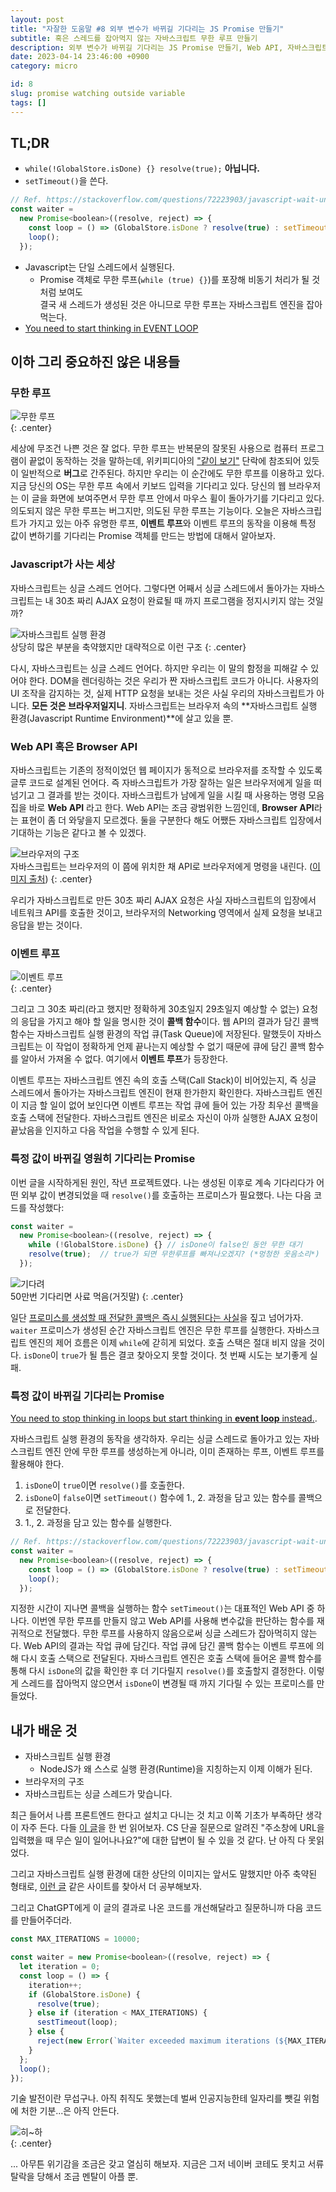 ```yaml
---
layout: post
title: "자잘한 도움말 #8 외부 변수가 바뀌길 기다리는 JS Promise 만들기"
subtitle: 혹은 스레드를 잡아먹지 않는 자바스크립트 무한 루프 만들기
description: 외부 변수가 바뀌길 기다리는 JS Promise 만들기, Web API, 자바스크립트 실행 환경, Javascript Runtime
date: 2023-04-14 23:46:00 +0900
category: micro

id: 8
slug: promise watching outside variable
tags: []
---
```


## TL;DR

- `while(!GlobalStore.isDone) {} resolve(true);` **아닙니다.**
- `setTimeout()`을 쓴다.

```javascript
// Ref. https://stackoverflow.com/questions/72223903/javascript-wait-until-variable-is-set
const waiter =
  new Promise<boolean>((resolve, reject) => {
    const loop = () => (GlobalStore.isDone ? resolve(true) : setTimeout(loop));
    loop();
  });
```

- Javascript는 단일 스레드에서 실행된다.  
  - Promise 객체로 무한 루프(`while (true) {}`)를 포장해 비동기 처리가 될 것 처럼 보여도  
    결국 새 스레드가 생성된 것은 아니므로 무한 루프는 자바스크립트 엔진을 잡아먹는다.
- [You need to start thinking in EVENT LOOP](https://stackoverflow.com/questions/71866925/how-to-run-multiple-infinite-loops-without-blocking-each-other-node-js)

## 이하 그리 중요하진 않은 내용들

### 무한 루프

![무한 루프](https://i.postimg.cc/6qnpJnsj/image.jpg)  
{: .center}

세상에 무조건 나쁜 것은 잘 없다. 무한 루프는 반복문의 잘못된 사용으로 컴퓨터 프로그램이 끝없이 동작하는 것을 말하는데, 위키피디아의 ["같이 보기"](https://ko.wikipedia.org/wiki/%EB%AC%B4%ED%95%9C_%EB%A3%A8%ED%94%84#%EA%B0%99%EC%9D%B4_%EB%B3%B4%EA%B8%B0) 단락에 참조되어 있듯이 일반적으로 **버그**로 간주된다. 하지만 우리는 이 순간에도 무한 루프를 이용하고 있다. 지금 당신의 OS는 무한 루프 속에서 키보드 입력을 기다리고 있다. 당신의 웹 브라우저는 이 글을 화면에 보여주면서 무한 루프 안에서 마우스 휠이 돌아가기를 기다리고 있다. 의도되지 않은 무한 루프는 버그지만, 의도된 무한 루프는 기능이다. 오늘은 자바스크립트가 가지고 있는 아주 유명한 루프, **이벤트 루프**와 이벤트 루프의 동작을 이용해 특정 값이 변하기를 기다리는 Promise 객체를 만드는 방법에 대해서 알아보자.

### Javascript가 사는 세상

자바스크립트는 싱글 스레드 언어다. 그렇다면 어째서 싱글 스레드에서 돌아가는 자바스크립트는 내 30초 짜리 AJAX 요청이 완료될 때 까지 프로그램을 정지시키지 않는 것일까?

![자바스크립트 실행 환경](https://i.postimg.cc/SK06Bwd5/Javascript-Runtime.png)  
상당히 많은 부분을 축약했지만 대략적으로 이런 구조
{: .center}

다시, 자바스크립트는 싱글 스레드 언어다. 하지만 우리는 이 말의 함정을 피해갈 수 있어야 한다. DOM을 렌더링하는 것은 우리가 짠 자바스크립트 코드가 아니다. 사용자의 UI 조작을 감지하는 것, 실제 HTTP 요청을 보내는 것은 사실 우리의 자바스크립트가 아니다. **모든 것은 브라우저일지니**. 자바스크립트는 브라우저 속의 **자바스크립트 실행 환경(Javascript Runtime Environment)**에 살고 있을 뿐.

### Web API 혹은 Browser API

자바스크립트는 기존의 정적이었던 웹 페이지가 동적으로 브라우저를 조작할 수 있도록 글루 코드로 설계된 언어다. 즉 자바스크립트가 가장 잘하는 일은 브라우저에게 일을 떠넘기고 그 결과를 받는 것이다. 자바스크립트가 남에게 일을 시킬 때 사용하는 명령 모음집을 바로 **Web API** 라고 한다. Web API는 조금 광범위한 느낌인데, **Browser API**라는 표현이 좀 더 와닿을지 모르겠다. 둘을 구분한다 해도 어쨌든 자바스크립트 입장에서 기대하는 기능은 같다고 볼 수 있겠다.

![브라우저의 구조](https://i.postimg.cc/dVSFPTGt/browser.png)  
자바스크립트는 브라우저의 이 쯤에 위치한 채 API로 브라우저에게 명령을 내린다. ([이미지 출처](https://web.dev/howbrowserswork/))
{: .center}

우리가 자바스크립트로 만든 30초 짜리 AJAX 요청은 사실 자바스크립트의 입장에서 네트워크 API를 호출한 것이고, 브라우저의 Networking 영역에서 실제 요청을 보내고 응답을 받는 것이다.

### 이벤트 루프

![이벤트 루프](https://i.postimg.cc/3wBQF8Tm/Event-Loop.png)  
{: .center}

그리고 그 30초 짜리(라고 했지만 정확하게 30초일지 29초일지 예상할 수 없는) 요청의 응답을 가지고 해야 할 일을 명시한 것이 **콜백 함수**이다. 웹 API의 결과가 담긴 콜백 함수는 자바스크립트 실행 환경의 작업 큐(Task Queue)에 저장된다. 말했듯이 자바스크립트는 이 작업이 정확하게 언제 끝나는지 예상할 수 없기 때문에 큐에 담긴 콜백 함수를 알아서 가져올 수 없다. 여기에서 **이벤트 루프**가 등장한다.

이벤트 루프는 자바스크립트 엔진 속의 호출 스택(Call Stack)이 비어있는지, 즉 싱글 스레드에서 돌아가는 자바스크립트 엔진이 현재 한가한지 확인한다. 자바스크립트 엔진이 지금 할 일이 없어 보인다면 이벤트 루프는 작업 큐에 들어 있는 가장 최우선 콜백을 호출 스택에 전달한다. 자바스크립트 엔진은 비로소 자신이 아까 실행한 AJAX 요청이 끝났음을 인지하고 다음 작업을 수행할 수 있게 된다.

### 특정 값이 바뀌길 영원히 기다리는 Promise

이번 글을 시작하게된 원인, 작년 프로젝트였다. 나는 생성된 이후로 계속 기다리다가 어떤 외부 값이 변경되었을 때 `resolve()`를 호출하는 프로미스가 필요했다. 나는 다음 코드를 작성했다:

```javascript
const waiter =
  new Promise<boolean>((resolve, reject) => {
    while (!GlobalStore.isDone) {} // isDone이 false인 동안 무한 대기
    resolve(true);  // true가 되면 무한루프를 빠져나오겠지? (*멍청한 웃음소리*)
  });
```

![기다려](https://i.postimg.cc/rs8G3Rfy/20210623-60d2f2c8010ec.gif)  
50만번 기다리면 사료 먹음(거짓말)
{: .center}

일단 [프로미스를 생성할 때 전달한 콜백은 즉시 실행된다는 사실](https://stackoverflow.com/questions/42118900/when-is-the-body-of-a-promise-constructor-callback-executed)을 짚고 넘어가자. `waiter` 프로미스가 생성된 순간 자바스크립트 엔진은 무한 루프를 실행한다. 자바스크립트 엔진의 제어 흐름은 이제 `while`에 갇히게 되었다. 호출 스택은 절대 비지 않을 것이다. `isDone`이 `true`가 될 틈은 결코 찾아오지 못할 것이다. 첫 번째 시도는 보기좋게 실패.

### 특정 값이 바뀌길 기다리는 Promise

[You need to stop thinking in loops but start thinking in **event loop** instead.](https://stackoverflow.com/questions/71866925/how-to-run-multiple-infinite-loops-without-blocking-each-other-node-js).

자바스크립트 실행 환경의 동작을 생각하자. 우리는 싱글 스레드로 돌아가고 있는 자바스크립트 엔진 안에 무한 루프를 생성하는게 아니라, 이미 존재하는 루프, 이벤트 루프를 활용해야 한다.

1. `isDone`이 `true`이면 `resolve()`를 호출한다.
2. `isDone`이 `false`이면 `setTimeout()` 함수에 1., 2. 과정을 담고 있는 함수를 콜백으로 전달한다.
3. 1., 2. 과정을 담고 있는 함수를 실행한다.

```javascript
// Ref. https://stackoverflow.com/questions/72223903/javascript-wait-until-variable-is-set
const waiter =
  new Promise<boolean>((resolve, reject) => {
    const loop = () => (GlobalStore.isDone ? resolve(true) : setTimeout(loop));
    loop();
  });
```

지정한 시간이 지나면 콜백을 실행하는 함수 `setTimeout()`는 대표적인 Web API 중 하나다. 이번엔 무한 루프를 만들지 않고 Web API를 사용해 변수값을 판단하는 함수를 재귀적으로 전달했다. 무한 루프를 사용하지 않음으로써 싱글 스레드가 잡아먹히지 않는다. Web API의 결과는 작업 큐에 담긴다. 작업 큐에 담긴 콜백 함수는 이벤트 루프에 의해 다시 호출 스택으로 전달된다. 자바스크립트 엔진은 호출 스택에 들어온 콜백 함수를 통해 다시 `isDone`의 값을 확인한 후 더 기다릴지 `resolve()`를 호출할지 결정한다. 이렇게 스레드를 잡아먹지 않으면서 `isDone`이 변경될 때 까지 기다릴 수 있는 프로미스를 만들었다.

## 내가 배운 것

- 자바스크립트 실행 환경
  - NodeJS가 왜 스스로 실행 환경(Runtime)을 지칭하는지 이제 이해가 된다.
- 브라우저의 구조
- 자바스크립트는 싱글 스레드가 맞습니다.

최근 들어서 나름 프론트엔드 한다고 설치고 다니는 것 치고 이쪽 기초가 부족하단 생각이 자주 든다. 다들 [이 글](https://d2.naver.com/helloworld/59361)을 한 번 읽어보자. CS 단골 질문으로 알려진 "주소창에 URL을 입력했을 때 무슨 일이 일어나나요?"에 대한 답변이 될 수 있을 것 같다. 난 아직 다 못읽었다.

그리고 자바스크립트 실행 환경에 대한 상단의 이미지는 앞서도 말했지만 아주 축약된 형태로, [이런 글](https://vahid.blog/post/2021-03-21-understanding-the-javascript-runtime-environment-and-dom-nodes/) 같은 사이트를 찾아서 더 공부해보자.

그리고 ChatGPT에게 이 글의 결과로 나온 코드를 개선해달라고 질문하니까 다음 코드를 만들어주더라.

```javascript
const MAX_ITERATIONS = 10000;

const waiter = new Promise<boolean>((resolve, reject) => {
  let iteration = 0;
  const loop = () => {
    iteration++;
    if (GlobalStore.isDone) {
      resolve(true);
    } else if (iteration < MAX_ITERATIONS) {
      sestTimeout(loop);
    } else {
      reject(new Error(`Waiter exceeded maximum iterations (${MAX_ITERATIONS})`));
    }
  };
  loop();
});
```

기술 발전이란 무섭구나. 아직 취직도 못했는데 벌써 인공지능한테 일자리를 뺏길 위험에 처한 기분...은 아직 안든다.

![히~하](https://i.postimg.cc/vHpXMc1t/2023-04-14-233556.png)  
{: .center}

... 아무튼 위기감을 조금은 갖고 열심히 해보자. 지금은 그저 네이버 코테도 못치고 서류 탈락을 당해서 조금 멘탈이 아플 뿐.
